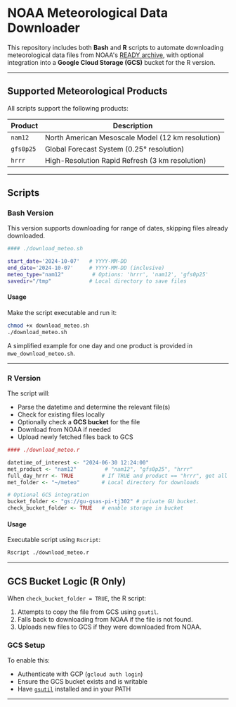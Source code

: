 # NOAA Meteorological Data Downloader

This repository includes both **Bash** and **R** scripts to automate downloading meteorological data files from NOAA's [READY archive](https://www.ready.noaa.gov/), with optional integration into a **Google Cloud Storage (GCS)** bucket for the R version.

---

## Supported Meteorological Products

All scripts support the following products:

| Product   | Description                                       |
| --------- | ------------------------------------------------- |
| `nam12`   | North American Mesoscale Model (12 km resolution) |
| `gfs0p25` | Global Forecast System (0.25° resolution)         |
| `hrrr`    | High-Resolution Rapid Refresh (3 km resolution)   |

---

## Scripts

### Bash Version

This version supports downloading for range of dates, skipping files already downloaded.

```bash
#### ./download_meteo.sh

start_date='2024-10-07'   # YYYY-MM-DD
end_date='2024-10-07'     # YYYY-MM-DD (inclusive)
meteo_type="nam12"         # Options: 'hrrr', 'nam12', 'gfs0p25'
savedir="/tmp"            # Local directory to save files
```

#### Usage

Make the script executable and run it:

```bash
chmod +x download_meteo.sh
./download_meteo.sh
```

A simplified example for one day and one product is provided in `mwe_download_meteo.sh`.

---

### R Version

The script will:

* Parse the datetime and determine the relevant file(s)
* Check for existing files locally
* Optionally check a **GCS bucket** for the file
* Download from NOAA if needed
* Upload newly fetched files back to GCS


```r
#### ./download_meteo.r

datetime_of_interest <- "2024-06-30 12:24:00"
met_product <- "nam12"         # "nam12", "gfs0p25", "hrrr"
full_day_hrrr <- TRUE         # If TRUE and product == "hrrr", get all 4 chunks
met_folder <- "~/meteo"       # Local directory for downloads

# Optional GCS integration
bucket_folder <- "gs://gu-gsas-pi-tj302" # private GU bucket.
check_bucket_folder <- TRUE   # enable storage in bucket
```


#### Usage

Executable script using `Rscript`:

```bash
Rscript ./download_meteo.r
```

---

## GCS Bucket Logic (R Only)

When `check_bucket_folder = TRUE`, the R script:

1. Attempts to copy the file from GCS using `gsutil`.
2. Falls back to downloading from NOAA if the file is not found.
3. Uploads new files to GCS if they were downloaded from NOAA.

### GCS Setup

To enable this:

* Authenticate with GCP (`gcloud auth login`)
* Ensure the GCS bucket exists and is writable
* Have [`gsutil`](https://cloud.google.com/storage/docs/gsutil) installed and in your PATH

---
